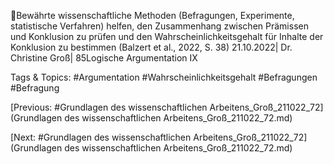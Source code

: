Bewährte wissenschaftliche Methoden (Befragungen, Experimente, statistische Verfahren) 
helfen, den Zusammenhang zwischen Prämissen und Konklusion zu prüfen und den 
Wahrscheinlichkeitsgehalt für Inhalte der Konklusion zu bestimmen
(Balzert et al., 2022, S. 38)
21.10.2022| Dr. Christine Groß| 85Logische Argumentation IX

   Tags & Topics:
   #Argumentation
   #Wahrscheinlichkeitsgehalt
   #Befragungen
   #Befragung

[Previous: #Grundlagen des wissenschaftlichen Arbeitens_Groß_211022_72](Grundlagen des wissenschaftlichen Arbeitens_Groß_211022_72.md)

[Next: #Grundlagen des wissenschaftlichen Arbeitens_Groß_211022_72](Grundlagen des wissenschaftlichen Arbeitens_Groß_211022_72.md)